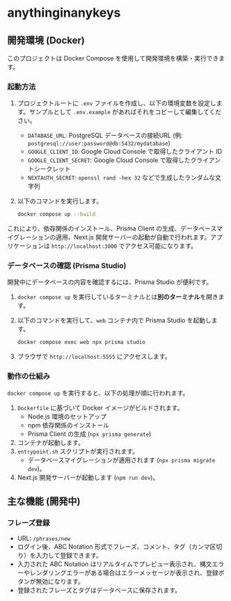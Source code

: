 # anythinginanykeys

## 開発環境 (Docker)

このプロジェクトは Docker Compose を使用して開発環境を構築・実行できます。

### 起動方法

1.  プロジェクトルートに `.env` ファイルを作成し、以下の環境変数を設定します。サンプルとして `.env.example` があればそれをコピーして編集してください。
    *   `DATABASE_URL`: PostgreSQL データベースの接続URL (例: `postgresql://user:password@db:5432/mydatabase`)
    *   `GOOGLE_CLIENT_ID`: Google Cloud Console で取得したクライアント ID
    *   `GOOGLE_CLIENT_SECRET`: Google Cloud Console で取得したクライアントシークレット
    *   `NEXTAUTH_SECRET`: `openssl rand -hex 32` などで生成したランダムな文字列
2.  以下のコマンドを実行します。

    ```bash
    docker compose up --build
    ```

これにより、依存関係のインストール、Prisma Client の生成、データベースマイグレーションの適用、Next.js 開発サーバーの起動が自動で行われます。アプリケーションは `http://localhost:3000` でアクセス可能になります。

### データベースの確認 (Prisma Studio)

開発中にデータベースの内容を確認するには、Prisma Studio が便利です。

1.  `docker compose up` を実行しているターミナルとは**別のターミナル**を開きます。
2.  以下のコマンドを実行して、`web` コンテナ内で Prisma Studio を起動します。

    ```bash
    docker compose exec web npx prisma studio
    ```

3.  ブラウザで `http://localhost:5555` にアクセスします。

### 動作の仕組み

`docker compose up` を実行すると、以下の処理が順に行われます。

1.  `Dockerfile` に基づいて Docker イメージがビルドされます。
    *   Node.js 環境のセットアップ
    *   npm 依存関係のインストール
    *   Prisma Client の生成 (`npx prisma generate`)
2.  コンテナが起動します。
3.  `entrypoint.sh` スクリプトが実行されます。
    *   データベースマイグレーションが適用されます (`npx prisma migrate dev`)。
4.  Next.js 開発サーバーが起動します (`npm run dev`)。

## 主な機能 (開発中)

### フレーズ登録

-   URL: `/phrases/new`
-   ログイン後、ABC Notation 形式でフレーズ、コメント、タグ（カンマ区切り）を入力して登録できます。
-   入力された ABC Notation はリアルタイムでプレビュー表示され、構文エラーやレンダリングエラーがある場合はエラーメッセージが表示され、登録ボタンが無効になります。
-   登録されたフレーズとタグはデータベースに保存されます。
